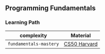 ## Programming Fundamentals

### Learning Path

| complexity             | Material           |
| ---------------------- | ------------------ |
| `fundamentals-mastery` | [CS50 Harvard][1a] |







<!--Reference links in article-->

[1a]: https://cs50.harvard.edu/